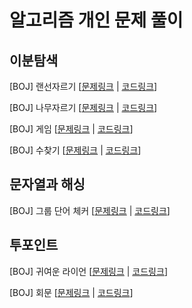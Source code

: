 # 알고리즘 개인 문제 풀이

## 이분탐색
[BOJ] 랜선자르기
[<a href="https://www.acmicpc.net/problem/1654">문제링크</a> | <a href="https://github.com/urther/algorithm-study/commit/b2e387f49ab8cfec1e46c92e7184a3ff58214a62">코드링크</a>]

[BOJ] 나무자르기
[<a href="https://www.acmicpc.net/problem/2805">문제링크</a> | <a href="https://github.com/urther/algorithm-study/commit/8a2f45dd70f7cbc7704d978dd77dbbdd0e136770">코드링크</a>]

[BOJ] 게임
[<a href="https://www.acmicpc.net/problem/1072">문제링크</a> | <a href="https://github.com/urther/algorithm-study/blob/main/personal-study/b1072.js">코드링크</a>]

[BOJ] 수찾기
[<a href="https://www.acmicpc.net/problem/1920">문제링크</a> | <a href="https://github.com/urther/algorithm-study/commit/862fe41c9675d41697bac74d9049f21e4a053d11">코드링크</a>]


## 문자열과 해싱
[BOJ] 그룹 단어 체커
[<a href="https://www.acmicpc.net/problem/1316">문제링크</a> | <a href="https://github.com/urther/algorithm-study/blob/main/personal-study/b1316.js">코드링크</a>]

## 투포인트
[BOJ] 귀여운 라이언 [<a href="https://www.acmicpc.net/problem/15565">문제링크</a> | <a href="https://github.com/urther/algorithm-study/blob/main/personal-study/b15565.js">코드링크</a>]

[BOJ] 회문 [<a href="https://www.acmicpc.net/problem/17609">문제링크</a> | <a href="https://github.com/urther/algorithm-study/commit/5a3512b489c3e3d7e8418378ba0f2f35b0c5b6a6">코드링크</a>]
